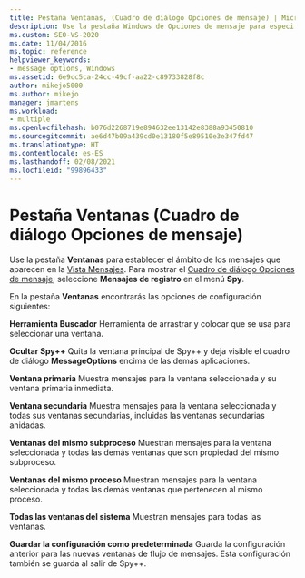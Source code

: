 ```yaml
---
title: Pestaña Ventanas, (Cuadro de diálogo Opciones de mensaje) | Microsoft Docs
description: Use la pestaña Windows de Opciones de mensaje para especificar qué ventanas muestran sus mensajes. Consulte este artículo para ver las descripciones de la configuración.
ms.custom: SEO-VS-2020
ms.date: 11/04/2016
ms.topic: reference
helpviewer_keywords:
- message options, Windows
ms.assetid: 6e9cc5ca-24cc-49cf-aa22-c89733828f8c
author: mikejo5000
ms.author: mikejo
manager: jmartens
ms.workload:
- multiple
ms.openlocfilehash: b076d2268719e894632ee13142e8388a93450810
ms.sourcegitcommit: ae6d47b09a439cd0e13180f5e89510e3e347fd47
ms.translationtype: HT
ms.contentlocale: es-ES
ms.lasthandoff: 02/08/2021
ms.locfileid: "99896433"
---
```

# <a name="windows-tab-message-options-dialog-box"></a>Pestaña Ventanas (Cuadro de diálogo Opciones de mensaje)
Use la pestaña **Ventanas** para establecer el ámbito de los mensajes que aparecen en la [Vista Mensajes](../debugger/messages-view.md). Para mostrar el [Cuadro de diálogo Opciones de mensaje](../debugger/message-options-dialog-box.md), seleccione **Mensajes de registro** en el menú **Spy**.

 En la pestaña **Ventanas** encontrarás las opciones de configuración siguientes:

 **Herramienta Buscador** Herramienta de arrastrar y colocar que se usa para seleccionar una ventana.

 **Ocultar Spy++** Quita la ventana principal de Spy++ y deja visible el cuadro de diálogo **MessageOptions** encima de las demás aplicaciones.

 **Ventana primaria** Muestra mensajes para la ventana seleccionada y su ventana primaria inmediata.

 **Ventana secundaria** Muestra mensajes para la ventana seleccionada y todas sus ventanas secundarias, incluidas las ventanas secundarias anidadas.

 **Ventanas del mismo subproceso** Muestran mensajes para la ventana seleccionada y todas las demás ventanas que son propiedad del mismo subproceso.

 **Ventanas del mismo proceso** Muestran mensajes para la ventana seleccionada y todas las demás ventanas que pertenecen al mismo proceso.

 **Todas las ventanas del sistema** Muestran mensajes para todas las ventanas.

 **Guardar la configuración como predeterminada** Guarda la configuración anterior para las nuevas ventanas de flujo de mensajes. Esta configuración también se guarda al salir de Spy++.